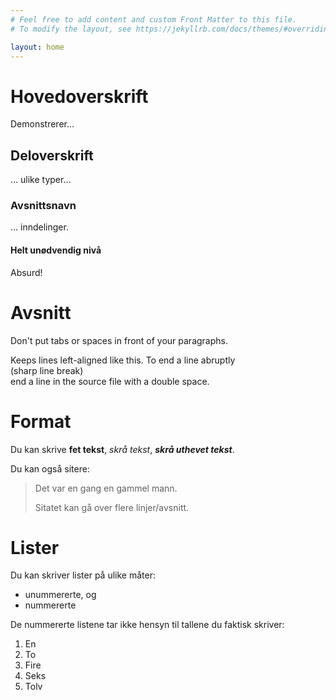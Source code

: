 ```yaml
---
# Feel free to add content and custom Front Matter to this file.
# To modify the layout, see https://jekyllrb.com/docs/themes/#overriding-theme-defaults

layout: home
---
```


# Hovedoverskrift

Demonstrerer…

## Deloverskrift

… ulike typer…

### Avsnittsnavn

… inndelinger.

#### Helt unødvendig nivå

Absurd! 

# Avsnitt

Don't put tabs or spaces in front of your paragraphs. 

Keeps lines left-aligned like this. To end a line abruptly  
(sharp line break)  
end a line in the source file with a double space. 


# Format

Du kan skrive **fet tekst**, *skrå tekst*, ***skrå uthevet tekst***. 

Du kan også sitere: 
> Det var en gang en gammel mann. 
>
> Sitatet kan gå over flere linjer/avsnitt. 

# Lister

Du kan skriver lister på ulike måter: 
* unummererte, og
* nummererte

De nummererte listene tar ikke hensyn til tallene du faktisk skriver: 
1. En
2. To
4. Fire
6. Seks
12. Tolv



